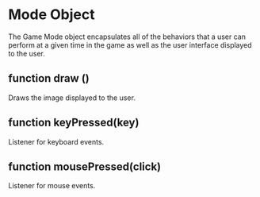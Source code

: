# Mode Object

The Game Mode object encapsulates all of the behaviors that a user can perform at a given time in the game as well as the user interface displayed to the user.

## function draw ()

Draws the image displayed to the user.

## function keyPressed(key)

Listener for keyboard events.

## function mousePressed(click)

Listener for mouse events.
